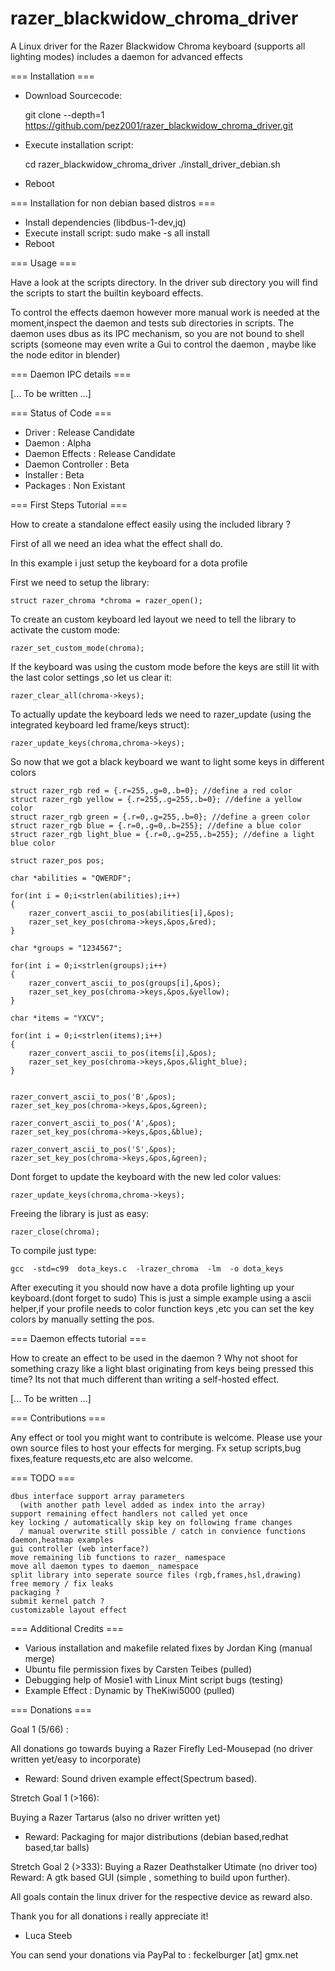 # razer_blackwidow_chroma_driver
A Linux driver for the Razer Blackwidow Chroma keyboard (supports all lighting modes) includes a daemon for advanced effects






=== Installation === 

 - Download Sourcecode:

 	git clone --depth=1 https://github.com/pez2001/razer_blackwidow_chroma_driver.git
 
 - Execute installation script:

 	cd razer_blackwidow_chroma_driver
	./install_driver_debian.sh
 
 - Reboot
 








=== Installation for non debian based distros ===


 - Install dependencies (libdbus-1-dev,jq)
 - Execute install script:
	sudo make -s all install
 - Reboot









=== Usage ===


 Have a look at the scripts directory.
 In the driver sub directory you will find the scripts to
 start the builtin keyboard effects.

 To control the effects daemon however more manual work is needed
 at the moment,inspect the daemon and tests sub directories in scripts.
 The daemon uses dbus as its IPC mechanism, so you are not bound to shell scripts
 (someone may even write a Gui to control the daemon , maybe like the node editor in blender)









=== Daemon IPC details ===

[... To be written ...]







=== Status of Code ===

 - Driver : Release Candidate
 - Daemon : Alpha
 - Daemon Effects : Release Candidate
 - Daemon Controller : Beta
 - Installer : Beta
 - Packages : Non Existant








=== First Steps Tutorial ===


How to create a standalone effect easily using the included library ?

First of all we need an idea what the effect shall do.

In this example i just setup the keyboard for a dota profile

First we need to setup the library:

	struct razer_chroma *chroma = razer_open();


To create an custom keyboard led layout we need to tell the library to activate the custom mode:

	razer_set_custom_mode(chroma);

If the keyboard was using the custom mode before the keys are still lit with the last color settings ,so let us clear it:

	razer_clear_all(chroma->keys);

To actually update the keyboard leds we need to razer_update (using the integrated keyboard led frame/keys struct):

	razer_update_keys(chroma,chroma->keys);

So now that we got a black keyboard we want to light some keys in different colors

	struct razer_rgb red = {.r=255,.g=0,.b=0}; //define a red color
	struct razer_rgb yellow = {.r=255,.g=255,.b=0}; //define a yellow color
	struct razer_rgb green = {.r=0,.g=255,.b=0}; //define a green color
	struct razer_rgb blue = {.r=0,.g=0,.b=255}; //define a blue color
	struct razer_rgb light_blue = {.r=0,.g=255,.b=255}; //define a light blue color
	
	struct razer_pos pos;

	char *abilities = "QWERDF";

	for(int i = 0;i<strlen(abilities);i++)
	{	
		razer_convert_ascii_to_pos(abilities[i],&pos);
		razer_set_key_pos(chroma->keys,&pos,&red);
	}

	char *groups = "1234567";

	for(int i = 0;i<strlen(groups);i++)
	{	
		razer_convert_ascii_to_pos(groups[i],&pos);
		razer_set_key_pos(chroma->keys,&pos,&yellow);
	}

	char *items = "YXCV";

	for(int i = 0;i<strlen(items);i++)
	{	
		razer_convert_ascii_to_pos(items[i],&pos);
		razer_set_key_pos(chroma->keys,&pos,&light_blue);
	}


	razer_convert_ascii_to_pos('B',&pos);
	razer_set_key_pos(chroma->keys,&pos,&green);

	razer_convert_ascii_to_pos('A',&pos);
	razer_set_key_pos(chroma->keys,&pos,&blue);

	razer_convert_ascii_to_pos('S',&pos);
	razer_set_key_pos(chroma->keys,&pos,&green);


Dont forget to update the keyboard with the new led color values:

	razer_update_keys(chroma,chroma->keys);


Freeing the library is just as easy:

 	razer_close(chroma);


To compile just type:

	gcc  -std=c99  dota_keys.c  -lrazer_chroma  -lm  -o dota_keys

After executing it you should now have a dota profile lighting up your keyboard.(dont forget to sudo)
This is just a simple example using a ascii helper,if your profile needs to color function keys ,etc
you can set the key colors by manually setting the pos.






=== Daemon effects tutorial ===


How to create an effect to be used in the daemon ?
Why not shoot for something crazy like a light blast originating from keys being pressed this time?
Its not that much different than writing a self-hosted effect.

[... To be written ...]






=== Contributions ===


Any effect or tool you might want to contribute is welcome.
Please use your own source files to host your effects for merging.
Fx setup scripts,bug fixes,feature requests,etc are also welcome.


=== TODO ===


	dbus interface support array parameters 
	  (with another path level added as index into the array)
	support remaining effect handlers not called yet once
	key locking / automatically skip key on following frame changes 
	  / manual overwrite still possible / catch in convience functions
	daemon,heatmap examples
	gui controller (web interface?)
	move remaining lib functions to razer_ namespace
	move all daemon types to daemon_ namespace
	split library into seperate source files (rgb,frames,hsl,drawing)
	free memory / fix leaks
	packaging ?
	submit kernel patch ?
	customizable layout effect








=== Additional Credits ===


 - Various installation and makefile related fixes by Jordan King (manual merge)
 - Ubuntu file permission fixes by Carsten Teibes (pulled)
 - Debugging help of Mosie1 with Linux Mint script bugs (testing)
 - Example Effect  : Dynamic by TheKiwi5000 (pulled)







=== Donations ===

Goal 1 (5/66) : 

 All donations go towards buying a Razer Firefly Led-Mousepad (no driver written yet/easy to incorporate)

 - Reward:  Sound driven example effect(Spectrum based).

Stretch Goal 1 (>166):
 
Buying a Razer Tartarus (also no driver written yet)

 - Reward:  Packaging for major distributions (debian based,redhat based,tar balls)

Stretch Goal 2 (>333):
 Buying a Razer Deathstalker Utimate (no driver too)
 Reward:  A gtk based GUI (simple , something to build upon further).

All goals contain the linux driver for the respective device as reward also.

Thank you for all donations i really appreciate it!

  - Luca Steeb 

  You can send your donations via PayPal to : feckelburger [at] gmx.net